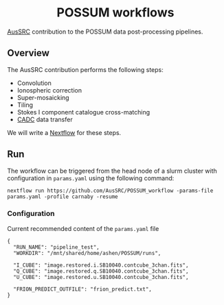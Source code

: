 <h1 align="center"><a>POSSUM workflows</a></h1>

[AusSRC](https://aussrc.org) contribution to the POSSUM data post-processing pipelines.

## Overview

The AusSRC contribution performs the following steps:

- Convolution
- Ionospheric correction
- Super-mosaicking
- Tiling
- Stokes I component catalogue cross-matching
- [CADC](https://www.cadc-ccda.hia-iha.nrc-cnrc.gc.ca/en/) data transfer

We will write a [Nextflow](https://www.nextflow.io/) for these steps.

## Run

The workflow can be triggered from the head node of a slurm cluster with configuration in `params.yaml` using the following command:

```
nextflow run https://github.com/AusSRC/POSSUM_workflow -params-file params.yaml -profile carnaby -resume
```

### Configuration

Current recommended content of the `params.yaml` file

```
{
  "RUN_NAME": "pipeline_test",
  "WORKDIR": "/mnt/shared/home/ashen/POSSUM/runs",

  "I_CUBE": "image.restored.i.SB10040.contcube_3chan.fits",
  "Q_CUBE": "image.restored.q.SB10040.contcube_3chan.fits",
  "U_CUBE": "image.restored.u.SB10040.contcube_3chan.fits",

  "FRION_PREDICT_OUTFILE": "frion_predict.txt",
}
```
